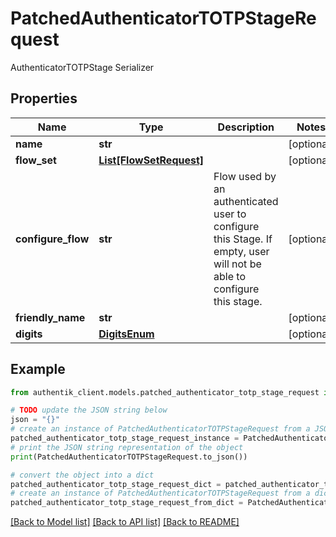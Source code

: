 # PatchedAuthenticatorTOTPStageRequest

AuthenticatorTOTPStage Serializer

## Properties

Name | Type | Description | Notes
------------ | ------------- | ------------- | -------------
**name** | **str** |  | [optional] 
**flow_set** | [**List[FlowSetRequest]**](FlowSetRequest.md) |  | [optional] 
**configure_flow** | **str** | Flow used by an authenticated user to configure this Stage. If empty, user will not be able to configure this stage. | [optional] 
**friendly_name** | **str** |  | [optional] 
**digits** | [**DigitsEnum**](DigitsEnum.md) |  | [optional] 

## Example

```python
from authentik_client.models.patched_authenticator_totp_stage_request import PatchedAuthenticatorTOTPStageRequest

# TODO update the JSON string below
json = "{}"
# create an instance of PatchedAuthenticatorTOTPStageRequest from a JSON string
patched_authenticator_totp_stage_request_instance = PatchedAuthenticatorTOTPStageRequest.from_json(json)
# print the JSON string representation of the object
print(PatchedAuthenticatorTOTPStageRequest.to_json())

# convert the object into a dict
patched_authenticator_totp_stage_request_dict = patched_authenticator_totp_stage_request_instance.to_dict()
# create an instance of PatchedAuthenticatorTOTPStageRequest from a dict
patched_authenticator_totp_stage_request_from_dict = PatchedAuthenticatorTOTPStageRequest.from_dict(patched_authenticator_totp_stage_request_dict)
```
[[Back to Model list]](../README.md#documentation-for-models) [[Back to API list]](../README.md#documentation-for-api-endpoints) [[Back to README]](../README.md)


